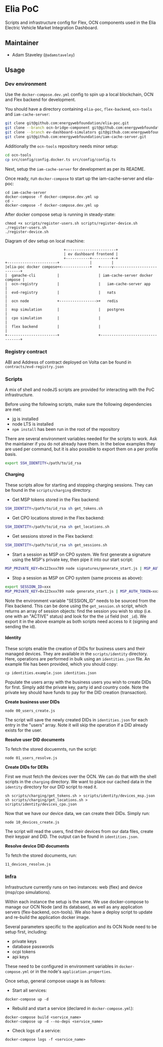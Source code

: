 # Elia PoC

Scripts and infrastructure config for Flex, OCN components used in the Elia Electric Vehicle Market Integration Dashboard.

## Maintainer
- Adam Staveley (`@adamstaveley`)


## Usage

### Dev environment

Use the `docker-compose.dev.yml` config to spin up a local blockchain, OCN and
Flex backend for development.

You should have a directory containing `elia-poc`, `flex-backend`, `ocn-tools` and `iam-cache-server`:
```sh
git clone git@github.com:energywebfoundation/elia-poc.git
git clone --branch ocn-bridge-component git@github.com:energywebfoundation/flex-backend.git
git clone --branch ev-dashboard-simulators git@github.com:energywebfoundation/ocn-tools.git
git clone git@github.com:energywebfoundation/iam-cache-server.git
``` 

Additionally the `ocn-tools` repository needs minor setup:
```sh
cd ocn-tools
cp src/config/config.docker.ts src/config/config.ts
```

Next, setup the `iam-cache-server` for development as per its README.

Once ready, run `docker-compose` to start up the iam-cache-server and elia-poc:

```
cd iam-cache-server
docker-compose -f docker-compose.dev.yml up
cd -
docker-compose -f docker-compose.dev.yml up
```

After docker compose setup is running in steady-state:
```
chmod +x scripts/register-users.sh scripts/register-device.sh
./register-users.sh
./register-device.sh
```

Diagram of dev setup on local machine:
```
                           +-----------------------+
                           | ev dashboard frontend |
                           +-----------+---------+-+
+-----------------------+              |         |
|elia-poc docker compose+<-------------+   +-----v---------------------------+
|  ganache-cli          |                  | iam-cache-server docker compose |
|  ocn-registry         |                  |   iam-cache-server app          |
|  evd-registry         |                  |   nats                          |
|  ocn node             +----------------->+   redis                         |
|  msp simulation       |                  |   postgres                      |
|  cpo simulation       |                  |                                 |
|  flex backend         |                  |                                 |
+-----------------------+                  +---------------------------------+
```


### Registry contract

ABI and Address of contract deployed on Volta can be found in `contracts/evd-registry.json`

### Scripts

A mix of shell and nodeJS scripts are provided for interacting with the PoC
infrastructure. 

Before using the following scripts, make sure the following dependencies are 
met:
- [jq](https://stedolan.github.io/jq/download/) is installed
- node LTS is installed
- `npm install` has been run in the root of the repository

There are several environment variables needed for the scripts to work. Ask the
maintainer if you do not already have them. In the below examples they are used
per command, but it is also possible to export them on a per profile basis.

```sh
export SSH_IDENTITY=/path/to/id_rsa
```

#### Charging

These scripts allow for starting and stopping charging sessions. They can be 
found in the `scripts/charging` directory. 

- Get MSP tokens stored in the Flex backend:
```sh
SSH_IDENTITY=/path/to/id_rsa sh get_tokens.sh
```

- Get CPO locations stored in the Flex backend:
```sh
SSH_IDENTITY=/path/to/id_rsa sh get_locations.sh
```

- Get sessions stored in the Flex backend:
```sh
SSH_IDENTITY=/path/to/id_rsa sh get_sessions.sh
```

- Start a session as MSP on CPO system. We first generate a signature using the
MSP's private key, then pipe it into our start script:
```sh
MSP_PRIVATE_KEY=0x123xxx789 node signatures/generate_start.js | MSP_AUTH_TOKEN=xxx sh start_session.sh
```

- Stop a session as MSP on CPO system (same process as above):
```sh
export SESSION_ID=xxx
MSP_PRIVATE_KEY=0x123xxx789 node generate_start.js | MSP_AUTH_TOKEN=xxx sh stop_session.sh 
```

Note the environment variable "SESSION_ID" needs to be sourced from the Flex
backend. This can be done using the `get_session.sh` script, which returns an
array of session objects: find the session you wish to stop (i.e. one with an
"ACTIVE" status) and look for the the `id` field (not `_id`). We export it in
the above example as both scripts need access to it (signing and sending the 
id).

#### Identity

These scripts enable the creation of DIDs for business users and their
managed devices. They are available in the `scripts/identity` directory.
Here, operations are performed in bulk using an `identities.json` file.
An example file has been provided, which you should copy:

```
cp identities.example.json identities.json
```

Populate the users array with the business users you wish to create 
DIDs for first. Simply add the private key, party id and country code.
Note the private key should have funds to pay for the DID creation 
(transaction).

**Create business user DIDs**
```
node 00_users_create.js
```

The script will save the newly created DIDs in `identities.json` for each
entry in the "users" array. Note it will skip the operation if a DID 
already exists for the user.

**Resolve user DID documents**

To fetch the stored docuemnts, run the script:
```
node 01_users_resolve.js
```

**Create DIDs for DERs**

First we must fetch the devices over the OCN. We can do that with the 
shell scripts in the `charging` directory. We want to place our cached
data in the `identity` directory for our DID script to read it.

```
sh scripts/charging/get_tokens.sh > scripts/identity/devices_msp.json
sh scripts/charging/get_locations.sh > scripts/identity/devices_cpo.json
```

Now that we have our device data, we can create their DIDs. Simply run:

```
node 10_devices_create.js
```

The script will read the users, find their devices from our data files,
create their keypair and DID. The output can be found in `identities.json`.

**Resolve device DID documents**

To fetch the stored documents, run:
```
11_devices_resolve.js
```


### Infra

Infrastructure currently runs on two instances: web (flex) and device
(msp/cpo simulations).

Within each instance the setup is the same. We use docker-compose to manage our
OCN Node (and its database), as well as any application servers (flex-backend,
ocn-tools). We also have a deploy script to update and re-build the application
docker image.

Several parameters specific to the application and its OCN Node need to be setup
first, including:
- private keys
- database passwords
- ocpi tokens
- api keys

These need to be configured in environment variables in `docker-compose.yml` or
in the node's `application.properties`.

Once setup, general compose usage is as follows:

- Start all services:
```
docker-compose up -d
```

- Rebuild and start a service (declared in `docker-compose.yml`):
```
docker-compose build <service_name>
docker-compose up -d --no-deps <service_name>
```

- Check logs of a service:
```
docker-compose logs -f <service_name>
```
